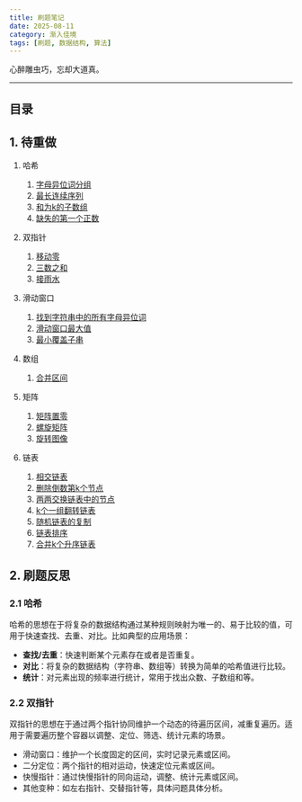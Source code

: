 ```yaml
---
title: 刷题笔记
date: 2025-08-11
category: 渐入佳境
tags: [刷题, 数据结构, 算法]
---
```


心醉雕虫巧，忘却大道真。

---

## 目录

## 1. 待重做

1. 哈希

   1. [字母异位词分组](https://leetcode.cn/problems/group-anagrams/)
   2. [最长连续序列](https://leetcode.cn/problems/longest-consecutive-sequence/)
   3. [和为k的子数组](https://leetcode.cn/problems/subarray-sum-equals-k/)
   4. [缺失的第一个正数](https://leetcode.cn/problems/first-missing-positive/)

2. 双指针
   1. [移动零](https://leetcode.cn/problems/move-zeroes/)
   2. [三数之和](https://leetcode.cn/problems/3sum/)
   3. [接雨水](https://leetcode.cn/problems/trapping-rain-water/)

3. 滑动窗口
   1. [找到字符串中的所有字母异位词](https://leetcode.cn/problems/find-all-anagrams-in-a-string/)
   2. [滑动窗口最大值](https://leetcode.cn/problems/sliding-window-maximum/)
   3. [最小覆盖子串](https://leetcode.cn/problems/minimum-window-substring/)

4. 数组
   1. [合并区间](https://leetcode.cn/problems/merge-intervals/)

5. 矩阵
   1. [矩阵置零](https://leetcode.cn/problems/set-matrix-zeroes/)
   2. [螺旋矩阵](https://leetcode.cn/problems/spiral-matrix/)
   3. [旋转图像](https://leetcode.cn/problems/rotate-image/)


6. 链表
   1. [相交链表](https://leetcode.cn/problems/intersection-of-two-linked-lists/)
   2. [删除倒数第k个节点](https://leetcode.cn/problems/remove-nth-node-from-end-of-list/)
   3. [两两交换链表中的节点](https://leetcode.cn/problems/swap-nodes-in-pairs/)
   4. [k个一组翻转链表](https://leetcode.cn/problems/reverse-nodes-in-k-group/)
   5. [随机链表的复制](https://leetcode.cn/problems/copy-list-with-random-pointer/)
   6. [链表排序](https://leetcode.cn/problems/sort-list/)
   7. [合并k个升序链表](https://leetcode.cn/problems/merge-k-sorted-lists/)

## 2. 刷题反思

### 2.1 哈希

哈希的思想在于将复杂的数据结构通过某种规则映射为唯一的、易于比较的值，可用于快速查找、去重、对比。比如典型的应用场景：

- **查找/去重**：快速判断某个元素存在或者是否重复。
- **对比**：将复杂的数据结构（字符串、数组等）转换为简单的哈希值进行比较。
- **统计**：对元素出现的频率进行统计，常用于找出众数、子数组和等。

### 2.2 双指针

双指针的思想在于通过两个指针协同维护一个动态的待遍历区间，减重复遍历。适用于需要遍历整个容器以调整、定位、筛选、统计元素的场景。

- 滑动窗口：维护一个长度固定的区间，实时记录元素或区间。
- 二分定位：两个指针的相对运动，快速定位元素或区间。
- 快慢指针：通过快慢指针的同向运动，调整、统计元素或区间。
- 其他变种：如左右指针、交替指针等，具体问题具体分析。




